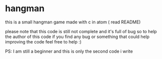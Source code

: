 # hangman
this is a small hangman game made with c in atom ( read README)

please note that this code is still not complete and it's full of bug so to help the author of this code if you find any bug or something that could help improving the code feel free to help :)

PS: I am still a beginner and this is only the second code i write 
